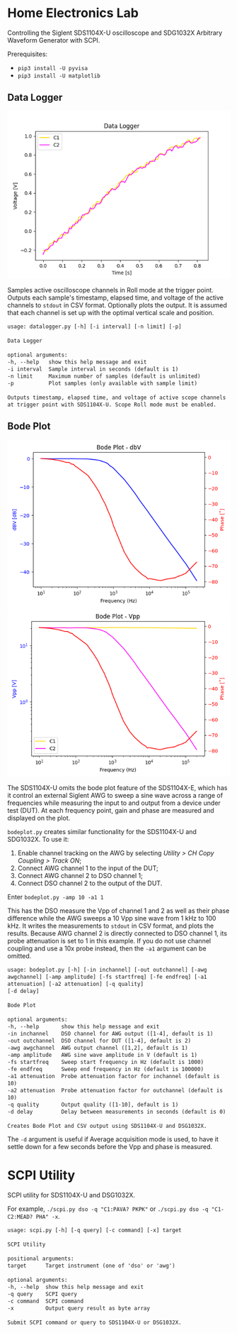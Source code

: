 # Home Electronics Lab

Controlling the Siglent SDS1104X-U oscilloscope and SDG1032X Arbitrary Waveform Generator with SCPI.

Prerequisites:

- `pip3 install -U pyvisa`
- `pip3 install -U matplotlib`

## Data Logger

![Data Logger](img/datalogger.png)

Samples active oscilloscope channels in Roll mode at the trigger point. Outputs each sample's timestamp, elapsed time, and voltage of the active channels to `stdout` in CSV format. Optionally plots the output. It is assumed that each channel is set up with the optimal vertical scale and position.

	usage: datalogger.py [-h] [-i interval] [-n limit] [-p]
	
	Data Logger
	
	optional arguments:
	-h, --help   show this help message and exit
	-i interval  Sample interval in seconds (default is 1)
	-n limit     Maximum number of samples (default is unlimited)
	-p           Plot samples (only available with sample limit)
	
	Outputs timestamp, elapsed time, and voltage of active scope channels at trigger point with SDS1104X-U. Scope Roll mode must be enabled.

## Bode Plot

![Bode Plot](img/bodeplot1.png)
![Bode Plot](img/bodeplot2.png)

The SDS1104X-U omits the bode plot feature of the SDS1104X-E, which has it control an external Siglent AWG to sweep a sine wave across a range of frequencies while measuring the input to and output from a device under test (DUT). At each frequency point, gain and phase are measured and displayed on the plot.

`bodeplot.py` creates similar functionality for the SDS1104X-U and SDG1032X. To use it:

1. Enable channel tracking on the AWG by selecting *Utility > CH Copy Coupling > Track ON*;
1. Connect AWG channel 1 to the input of the DUT;
1. Connect AWG channel 2 to DSO channel 1;
1. Connect DSO channel 2 to the output of the DUT.

Enter `bodeplot.py -amp 10 -a1 1`

This has the DSO measure the Vpp of channel 1 and 2 as well as their phase difference while the AWG sweeps a 10 Vpp sine wave from 1 kHz to 100 kHz. It writes the measurements to `stdout` in CSV format, and plots the results. Because AWG channel 2 is directly connected to DSO channel 1, its probe attenuation is set to 1 in this example. If you do not use channel coupling and use a 10x probe instead, then the `-a1` argument can be omitted. 

	usage: bodeplot.py [-h] [-in inchannel] [-out outchannel] [-awg awgchannel] [-amp amplitude] [-fs startfreq] [-fe endfreq] [-a1 attenuation] [-a2 attenuation] [-q quality]
	[-d delay]
	
	Bode Plot
	
	optional arguments:
	-h, --help       show this help message and exit
	-in inchannel    DSO channel for AWG output ([1-4], default is 1)
	-out outchannel  DSO channel for DUT ([1-4], default is 2)
	-awg awgchannel  AWG output channel ([1,2], default is 1)
	-amp amplitude   AWG sine wave amplitude in V (default is 1)
	-fs startfreq    Sweep start frequency in Hz (default is 1000)
	-fe endfreq      Sweep end frequency in Hz (default is 100000)
	-a1 attenuation  Probe attenuation factor for inchannel (default is 10)
	-a2 attenuation  Probe attenuation factor for outchannel (default is 10)
	-q quality       Output quality ([1-10], default is 1)
	-d delay         Delay between measurements in seconds (default is 0)
	
	Creates Bode Plot and CSV output using SDS1104X-U and DSG1032X.

The `-d` argument is useful if Average acquisition mode is used, to have it settle down for a few seconds before the Vpp and phase is measured.

# SCPI Utility

SCPI utility for SDS1104X-U and DSG1032X.

For example, `./scpi.py dso -q "C1:PAVA? PKPK"` or `./scpi.py dso -q "C1-C2:MEAD? PHA" -x`.

	usage: scpi.py [-h] [-q query] [-c command] [-x] target
	
	SCPI Utility
	
	positional arguments:
	target      Target instrument (one of 'dso' or 'awg')
	
	optional arguments:
	-h, --help  show this help message and exit
	-q query    SCPI query
	-c command  SCPI command
	-x          Output query result as byte array
	
	Submit SCPI command or query to SDS1104X-U or DSG1032X.

